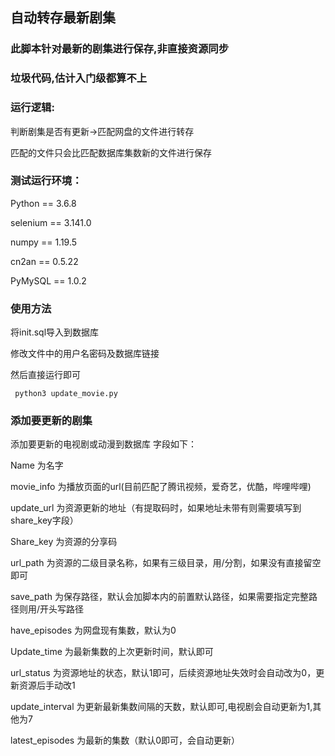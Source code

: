 ## 自动转存最新剧集
### 此脚本针对最新的剧集进行保存,非直接资源同步
### 垃圾代码,估计入门级都算不上 

###  运行逻辑:

判断剧集是否有更新→匹配网盘的文件进行转存

匹配的文件只会比匹配数据库集数新的文件进行保存


### 测试运行环境：
Python == 3.6.8</br>

selenium == 3.141.0</br>

numpy == 1.19.5</br>

cn2an == 0.5.22</br>

PyMySQL == 1.0.2</br>

### 使用方法</br>

将init.sql导入到数据库</br>

修改文件中的用户名密码及数据库链接</br>

然后直接运行即可</br>

<code> python3 update_movie.py</code>

### 添加要更新的剧集

添加要更新的电视剧或动漫到数据库   字段如下：</br>

Name 为名字</br>

movie_info 为播放页面的url(目前匹配了腾讯视频，爱奇艺，优酷，哔哩哔哩)</br>

update_url 为资源更新的地址（有提取码时，如果地址未带有则需要填写到share_key字段）</br>

Share_key 为资源的分享码</br>

url_path 为资源的二级目录名称，如果有三级目录，用/分割，如果没有直接留空即可</br>

save_path 为保存路径，默认会加脚本内的前置默认路径，如果需要指定完整路径则用/开头写路径</br>

have_episodes 为网盘现有集数，默认为0</br>

Update_time 为最新集数的上次更新时间，默认即可</br>

url_status 为资源地址的状态，默认1即可，后续资源地址失效时会自动改为0，更新资源后手动改1</br>

update_interval  为更新最新集数间隔的天数，默认即可,电视剧会自动更新为1,其他为7</br>  

latest_episodes 为最新的集数（默认0即可，会自动更新）</br>

